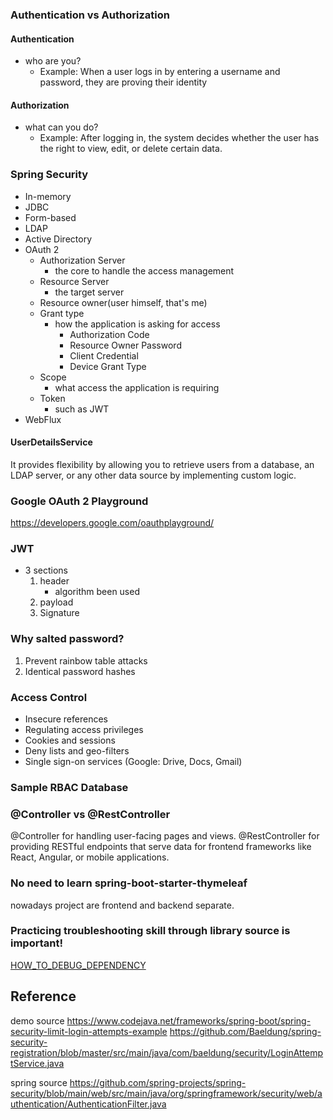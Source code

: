 ### Authentication vs Authorization

#### Authentication
- who are you?
  - Example: When a user logs in by entering a username and password, they are proving their identity

#### Authorization
- what can you do?
  - Example: After logging in, the system decides whether the user has the right to view, edit, or delete certain data.


### Spring Security

- In-memory
- JDBC
- Form-based
- LDAP
- Active Directory
- OAuth 2 
  - Authorization Server 
    - the core to handle the access management
  - Resource Server
    - the target server
  - Resource owner(user himself,  that's me)
  - Grant type
    - how the application is asking for access
      - Authorization Code
      - Resource Owner Password
      - Client Credential
      - Device Grant Type
  - Scope
    - what access the application is requiring
  - Token
    - such as JWT
- WebFlux

#### UserDetailsService
It provides flexibility by allowing you to retrieve users from a database, an LDAP server, or any other data source by implementing custom logic.

### Google OAuth 2 Playground
https://developers.google.com/oauthplayground/

### JWT
- 3 sections
    1. header
       - algorithm been used 
    2. payload
    3. Signature


### Why salted password?
1. Prevent rainbow table attacks
2. Identical password hashes


### Access Control
- Insecure references
- Regulating access privileges
- Cookies and sessions
- Deny lists and geo-filters
- Single sign-on services (Google: Drive, Docs, Gmail)


### Sample RBAC Database



### @Controller vs @RestController
@Controller for handling user-facing pages and views.
@RestController for providing RESTful endpoints that serve data for frontend frameworks like React, Angular, or mobile applications.

### No need to learn spring-boot-starter-thymeleaf
nowadays project are frontend and backend separate.

### Practicing troubleshooting skill through library source is important!
[HOW_TO_DEBUG_DEPENDENCY](../monitoring_and_troubleshooting/LEARNING_MEMO.md)


## Reference

demo source
https://www.codejava.net/frameworks/spring-boot/spring-security-limit-login-attempts-example
https://github.com/Baeldung/spring-security-registration/blob/master/src/main/java/com/baeldung/security/LoginAttemptService.java

spring source
https://github.com/spring-projects/spring-security/blob/main/web/src/main/java/org/springframework/security/web/authentication/AuthenticationFilter.java

